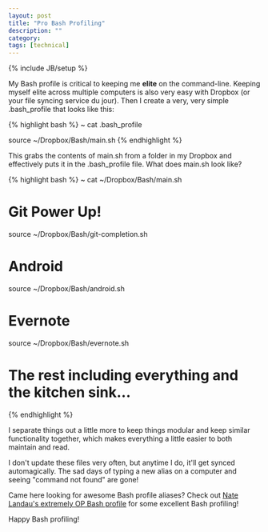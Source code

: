 ```yaml
---
layout: post
title: "Pro Bash Profiling"
description: ""
category: 
tags: [technical]
---
```

{% include JB/setup %}

My Bash profile is critical to keeping me **elite** on the command-line. Keeping myself elite across multiple computers is also very easy with Dropbox (or your file syncing service du jour). Then I create a very, very simple .bash_profile that looks like this:

{% highlight bash %}
~ cat .bash_profile

source ~/Dropbox/Bash/main.sh
{% endhighlight %}

This grabs the contents of main.sh from a folder in my Dropbox and effectively puts it in the .bash_profile file. What does main.sh look like?

{% highlight bash %}
~ cat ~/Dropbox/Bash/main.sh 

# Git Power Up!
source ~/Dropbox/Bash/git-completion.sh

# Android
source ~/Dropbox/Bash/android.sh

# Evernote
source ~/Dropbox/Bash/evernote.sh

# The rest including everything and the kitchen sink...
{% endhighlight %}

I separate things out a little more to keep things modular and keep similar functionality together, which makes everything a little easier to both maintain and read. 

I don't update these files very often, but anytime I do, it'll get synced automagically. The sad days of typing a new alias on a computer and seeing "command not found" are gone!

Came here looking for awesome Bash profile aliases? Check out [Nate Landau's extremely OP Bash profile][1] for some excellent Bash profiling!

Happy Bash profiling!

[1]: http://natelandau.com/my-mac-osx-bash_profile/


